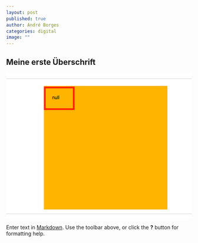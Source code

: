 ```yaml
---
layout: post
published: true
author: André Borges
categories: digital
image: ""
---
```


## Meine erste Überschrift

![preview1x1null.png](/_posts/preview1x1null.png)


Enter text in [Markdown](http://daringfireball.net/projects/markdown/). Use the toolbar above, or click the **?** button for formatting help.
